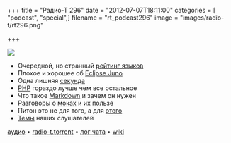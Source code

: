 +++
title = "Радио-Т 296"
date = "2012-07-07T18:11:00"
categories = [ "podcast", "special",]
filename = "rt_podcast296"
image = "images/radio-t/rt296.png"

+++

![](https://radio-t.com/images/radio-t/rt296.png)

- Очередной, но странный [рейтинг языков](http://redmonk.com/sogrady/2012/02/08/language-rankings-2-2012/)
- Плохое и хорошее об [Eclipse Juno](http://eclipsesource.com/blogs/2012/06/27/top-10-eclipse-juno-features/)
- Одна лишняя [секунда](http://landslidecoding.blogspot.com/2012/07/linuxs-leap-second-deadlocks.html)
- [PHP](http://habrahabr.ru/post/147257/) гораздо лучше чем все остальное
- Что такое [Markdown](http://whatismarkdown.com/) и зачем он нужен
- Разговоры о [моках](http://myronmars.to/n/dev-blog/2012/06/thoughts-on-mocking) и их пользе
- Питон это не для того, а для [этого](http://lateral.netmanagers.com.ar/weblog/posts/python-is-not-a-configuration-file-format.html)
- [Темы](http://www.radio-t.com/p/2012/07/03/prep-296/) наших слушателей

[аудио](https://cdn.radio-t.com/rt_podcast296.mp3) • [radio-t.torrent](https://cdn.radio-t.com/torrents/rt_podcast296.mp3.torrent) • [лог чата](http://chat.radio-t.com/logs/radio-t-296.html) • [wiki](http://wiki.radio-t.com/%D0%92%D1%8B%D0%BF%D1%83%D1%81%D0%BA_296)<audio src="https://cdn.radio-t.com/rt_podcast296.mp3" preload="none"></audio>
